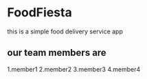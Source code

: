 # FoodFiesta
this is a simple food delivery service app
## our team members are
1.member1
2.member2
3.member3
4.member4
